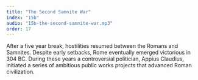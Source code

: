 ```yaml
---
title: "The Second Samnite War"
index: "15b"
audio: "15b-the-second-samnite-war.mp3"
order: 17
---
```


After a five year break, hostilities resumed between the Romans and Samnites. Despite early setbacks, Rome eventually emerged victorious in 304 BC. During these years a controversial politician, Appius Claudius, initiated a series of ambitious public works projects that advanced Roman civilization.
